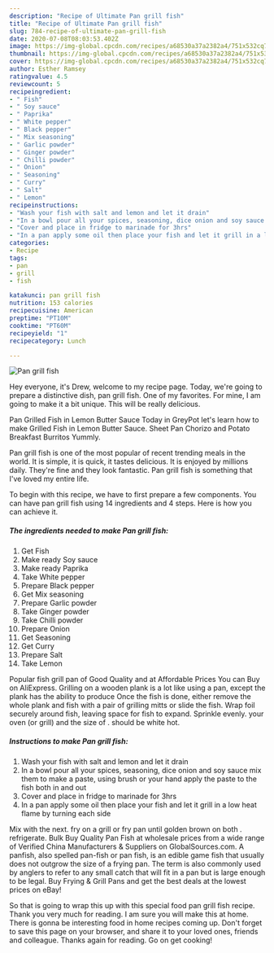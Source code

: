 ```yaml
---
description: "Recipe of Ultimate Pan grill fish"
title: "Recipe of Ultimate Pan grill fish"
slug: 784-recipe-of-ultimate-pan-grill-fish
date: 2020-07-08T08:03:53.402Z
image: https://img-global.cpcdn.com/recipes/a68530a37a2382a4/751x532cq70/pan-grill-fish-recipe-main-photo.jpg
thumbnail: https://img-global.cpcdn.com/recipes/a68530a37a2382a4/751x532cq70/pan-grill-fish-recipe-main-photo.jpg
cover: https://img-global.cpcdn.com/recipes/a68530a37a2382a4/751x532cq70/pan-grill-fish-recipe-main-photo.jpg
author: Esther Ramsey
ratingvalue: 4.5
reviewcount: 5
recipeingredient:
- " Fish"
- " Soy sauce"
- " Paprika"
- " White pepper"
- " Black pepper"
- " Mix seasoning"
- " Garlic powder"
- " Ginger powder"
- " Chilli powder"
- " Onion"
- " Seasoning"
- " Curry"
- " Salt"
- " Lemon"
recipeinstructions:
- "Wash your fish with salt and lemon and let it drain"
- "In a bowl pour all your spices, seasoning, dice onion and soy sauce mix them to make a paste, using brush or your hand apply the paste to the fish both in and out"
- "Cover and place in fridge to marinade for 3hrs"
- "In a pan apply some oil then place your fish and let it grill in a low heat flame by turning each side"
categories:
- Recipe
tags:
- pan
- grill
- fish

katakunci: pan grill fish 
nutrition: 153 calories
recipecuisine: American
preptime: "PT10M"
cooktime: "PT60M"
recipeyield: "1"
recipecategory: Lunch

---
```



![Pan grill fish](https://img-global.cpcdn.com/recipes/a68530a37a2382a4/751x532cq70/pan-grill-fish-recipe-main-photo.jpg)

Hey everyone, it's Drew, welcome to my recipe page. Today, we're going to prepare a distinctive dish, pan grill fish. One of my favorites. For mine, I am going to make it a bit unique. This will be really delicious.

Pan Grilled Fish in Lemon Butter Sauce Today in GreyPot let&#39;s learn how to make Grilled Fish in Lemon Butter Sauce. Sheet Pan Chorizo and Potato Breakfast Burritos Yummly.

Pan grill fish is one of the most popular of recent trending meals in the world. It is simple, it is quick, it tastes delicious. It is enjoyed by millions daily. They're fine and they look fantastic. Pan grill fish is something that I've loved my entire life.


To begin with this recipe, we have to first prepare a few components. You can have pan grill fish using 14 ingredients and 4 steps. Here is how you can achieve it.

<!--inarticleads1-->

##### The ingredients needed to make Pan grill fish:

1. Get  Fish
1. Make ready  Soy sauce
1. Make ready  Paprika
1. Take  White pepper
1. Prepare  Black pepper
1. Get  Mix seasoning
1. Prepare  Garlic powder
1. Take  Ginger powder
1. Take  Chilli powder
1. Prepare  Onion
1. Get  Seasoning
1. Get  Curry
1. Prepare  Salt
1. Take  Lemon


Popular fish grill pan of Good Quality and at Affordable Prices You can Buy on AliExpress. Grilling on a wooden plank is a lot like using a pan, except the plank has the ability to produce Once the fish is done, either remove the whole plank and fish with a pair of grilling mitts or slide the fish. Wrap foil securely around fish, leaving space for fish to expand. Sprinkle evenly. your oven (or grill) and the size of . should be white hot. 

<!--inarticleads2-->

##### Instructions to make Pan grill fish:

1. Wash your fish with salt and lemon and let it drain
1. In a bowl pour all your spices, seasoning, dice onion and soy sauce mix them to make a paste, using brush or your hand apply the paste to the fish both in and out
1. Cover and place in fridge to marinade for 3hrs
1. In a pan apply some oil then place your fish and let it grill in a low heat flame by turning each side


Mix with the next. fry on a grill or fry pan until golden brown on both . refrigerate. Bulk Buy Quality Pan Fish at wholesale prices from a wide range of Verified China Manufacturers &amp; Suppliers on GlobalSources.com. A panfish, also spelled pan-fish or pan fish, is an edible game fish that usually does not outgrow the size of a frying pan. The term is also commonly used by anglers to refer to any small catch that will fit in a pan but is large enough to be legal. Buy Frying &amp; Grill Pans and get the best deals at the lowest prices on eBay! 

So that is going to wrap this up with this special food pan grill fish recipe. Thank you very much for reading. I am sure you will make this at home. There is gonna be interesting food in home recipes coming up. Don't forget to save this page on your browser, and share it to your loved ones, friends and colleague. Thanks again for reading. Go on get cooking!
